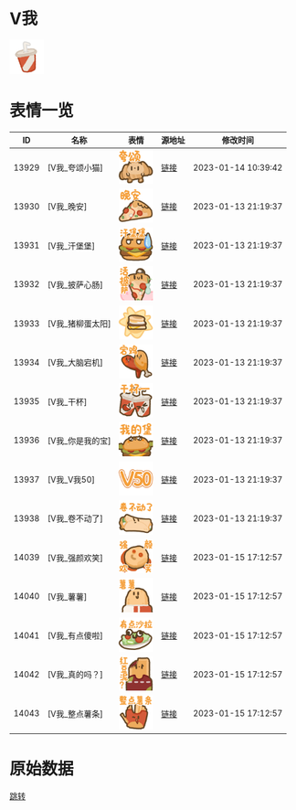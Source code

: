# V我

<img src="./cover.png" height="60" alt="cover" />

# 表情一览

|ID|名称|表情|源地址|修改时间|
|----|----|----|----|----|
|13929|[V我_夸颂小猫]|<img src="./pic/013929_%5BV我_夸颂小猫%5D.png" height="60" alt="夸颂小猫"/>|[链接](https://i0.hdslb.com/bfs/garb/item/ca0cd212ce991a301d0a9f7d5ef9d5ea7977bd85.png)|2023-01-14 10:39:42|
|13930|[V我_晚安]|<img src="./pic/013930_%5BV我_晚安%5D.png" height="60" alt="晚安"/>|[链接](https://i0.hdslb.com/bfs/garb/item/d951c5a2ab6ded852dbf2a6cd314fba2a0b3e986.png)|2023-01-13 21:19:37|
|13931|[V我_汗堡堡]|<img src="./pic/013931_%5BV我_汗堡堡%5D.png" height="60" alt="汗堡堡"/>|[链接](https://i0.hdslb.com/bfs/garb/item/5645f4f33024b18a89f8bd1c0fc7aea091aa3349.png)|2023-01-13 21:19:37|
|13932|[V我_披萨心肠]|<img src="./pic/013932_%5BV我_披萨心肠%5D.png" height="60" alt="披萨心肠"/>|[链接](https://i0.hdslb.com/bfs/garb/item/935db99fc563d55f55afec5c79d4bb9b96410db3.png)|2023-01-13 21:19:37|
|13933|[V我_猪柳蛋太阳]|<img src="./pic/013933_%5BV我_猪柳蛋太阳%5D.png" height="60" alt="猪柳蛋太阳"/>|[链接](https://i0.hdslb.com/bfs/garb/item/afa394aecb4af95a5f8564434dace1ee4cd56aa2.png)|2023-01-13 21:19:37|
|13934|[V我_大脑宕机]|<img src="./pic/013934_%5BV我_大脑宕机%5D.png" height="60" alt="大脑宕机"/>|[链接](https://i0.hdslb.com/bfs/garb/item/ada494f224e25578a34cc3c96b4b668426ea7811.png)|2023-01-13 21:19:37|
|13935|[V我_干杯]|<img src="./pic/013935_%5BV我_干杯%5D.png" height="60" alt="干杯"/>|[链接](https://i0.hdslb.com/bfs/garb/item/4712407df17e80fa1651a6d61aaebfe7e05e61b7.png)|2023-01-13 21:19:37|
|13936|[V我_你是我的宝]|<img src="./pic/013936_%5BV我_你是我的宝%5D.png" height="60" alt="你是我的宝"/>|[链接](https://i0.hdslb.com/bfs/garb/item/59dd852a3115bc2ba5b7a2dee3023fa45c8806fd.png)|2023-01-13 21:19:37|
|13937|[V我_V我50]|<img src="./pic/013937_%5BV我_V我50%5D.png" height="60" alt="V我50"/>|[链接](https://i0.hdslb.com/bfs/garb/item/4925482e4239b8f90b6dfe33c221a6ce55dfc6d4.png)|2023-01-13 21:19:37|
|13938|[V我_卷不动了]|<img src="./pic/013938_%5BV我_卷不动了%5D.png" height="60" alt="卷不动了"/>|[链接](https://i0.hdslb.com/bfs/garb/item/24d705fff0e8fc990091710640a2434dd9524710.png)|2023-01-13 21:19:37|
|14039|[V我_强颜欢笑]|<img src="./pic/014039_%5BV我_强颜欢笑%5D.png" height="60" alt="强颜欢笑"/>|[链接](https://i0.hdslb.com/bfs/emote/25557786cc7b99038546062233a610cd00518cff.png)|2023-01-15 17:12:57|
|14040|[V我_薯薯]|<img src="./pic/014040_%5BV我_薯薯%5D.png" height="60" alt="薯薯"/>|[链接](https://i0.hdslb.com/bfs/emote/9c511ad7456377c1ead9b3e0a07b7eb41b3c196b.png)|2023-01-15 17:12:57|
|14041|[V我_有点傻啦]|<img src="./pic/014041_%5BV我_有点傻啦%5D.png" height="60" alt="有点傻啦"/>|[链接](https://i0.hdslb.com/bfs/emote/2b4f9b03e80bc30ba9ac4b4a58e0f6cabc60803a.png)|2023-01-15 17:12:57|
|14042|[V我_真的吗？]|<img src="./pic/014042_%5BV我_真的吗？%5D.png" height="60" alt="真的吗？"/>|[链接](https://i0.hdslb.com/bfs/emote/0685af1421dd8f4acec9afbf21297632f321389f.png)|2023-01-15 17:12:57|
|14043|[V我_整点薯条]|<img src="./pic/014043_%5BV我_整点薯条%5D.png" height="60" alt="整点薯条"/>|[链接](https://i0.hdslb.com/bfs/emote/94c2e45896f68aeda38341fff7e17915786a555b.png)|2023-01-15 17:12:57|

# 原始数据

[跳转](./raw.json)

